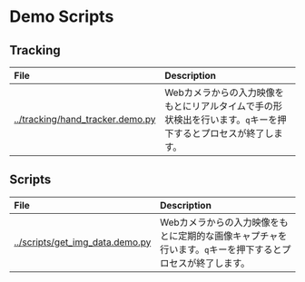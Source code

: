 # Demo Scripts
## Tracking
|File|Description|
|:-----|:-----|
|[../tracking/hand_tracker.demo.py]()|Webカメラからの入力映像をもとにリアルタイムで手の形状検出を行います。`q`キーを押下するとプロセスが終了します。|

## Scripts
|File|Description|
|:-----|:-----|
|[../scripts/get_img_data.demo.py]()|Webカメラからの入力映像をもとに定期的な画像キャプチャを行います。`q`キーを押下するとプロセスが終了します。|
